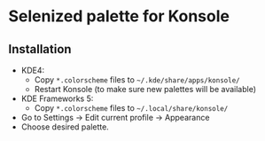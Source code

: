 Selenized palette for Konsole
=============================

Installation
------------

- KDE4:
    - Copy `*.colorscheme` files to `~/.kde/share/apps/konsole/`
    - Restart Konsole (to make sure new palettes will be available)
- KDE Frameworks 5:
    - Copy `*.colorscheme` files to `~/.local/share/konsole/`
- Go to Settings -> Edit current profile -> Appearance
- Choose desired palette.

